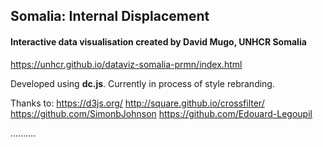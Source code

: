 ## Somalia: Internal Displacement 
#### Interactive data visualisation created by David Mugo, UNHCR Somalia

https://unhcr.github.io/dataviz-somalia-prmn/index.html

Developed using **dc.js**. Currently in process of style rebranding. 

Thanks to:
https://d3js.org/
http://square.github.io/crossfilter/
https://github.com/SimonbJohnson
https://github.com/Edouard-Legoupil


..........
